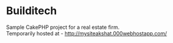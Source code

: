 # Builditech
Sample CakePHP project for a real estate firm.
<br>
Temporarily hosted at - http://mysiteakshat.000webhostapp.com/
